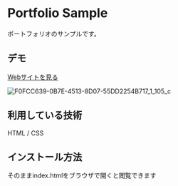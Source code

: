 Portfolio Sample
====

ポートフォリオのサンプルです。

## デモ
[Webサイトを見る](https://sae-jp-portfolio-sample.herokuapp.com/)

![F0FCC639-0B7E-4513-8D07-55DD2254B717_1_105_c](https://user-images.githubusercontent.com/83483828/124700794-5b658d80-df28-11eb-8a81-7dfff02228a3.jpeg)

## 利用している技術
HTML / CSS 

## インストール方法
そのままindex.htmlをブラウザで開くと閲覧できます

